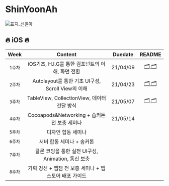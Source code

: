 # ShinYoonAh
![표지_신윤아](https://user-images.githubusercontent.com/60260284/113490328-32d28f80-9504-11eb-9e0e-a053a84ae27e.png)

## 🔥 iOS 🔥

|Week      |Content     |Duedate |README |   
|:------------:|:----------:|:----------:|:------:|
|`1주차`|iOS기초, H.I.G를 통한 컴포넌트의 이해, 화면 전환 |21/04/09 |[🗂 🗂](https://github.com/28th-BE-SOPT-iOS-Part/ShinYoonAh/blob/main/assignment/PA1/READMEs/README.md)|
|`2주차`|Autolayout를 통한 기초 UI구성, Scroll View의 이해 |21/04/23 |[🗂 🗂](https://github.com/28th-BE-SOPT-iOS-Part/ShinYoonAh/blob/main/assignment/PA1/READMEs/README2.md)|
|`3주차`|TableView, CollectionView, 데이터 전달 방식 |21/05/07 |[🗂 🗂](https://github.com/28th-BE-SOPT-iOS-Part/ShinYoonAh/blob/main/assignment/PA1/READMEs/README3.md)|
|`4주차`|Cocoapods&Networking + 솝커톤 전 보충 세미나 |21/05/14 ||
|`5주차`|디자인 합동 세미나 | ||
|`6주차`|서버 합동 세미나 + 솝커톤 | ||
|`7주차`|클론 코딩을 통한 실전 UI구성, Animation, 통신 보충 | ||
|`8주차`|기획 경선 + 앱잼 전 보충 세미나 + 앱스토어 배포 가이드 | ||
